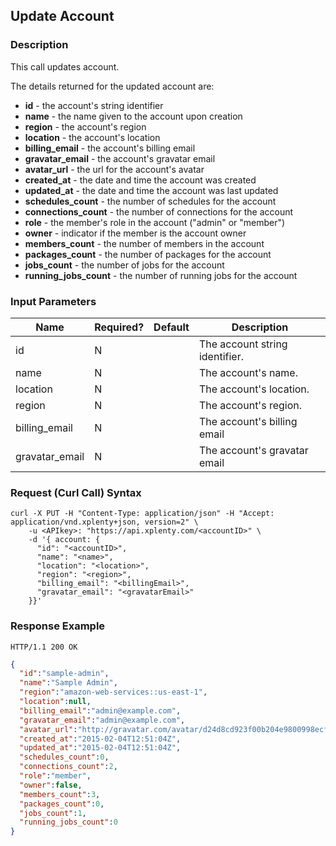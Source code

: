 ## Update Account

### Description
This call updates account.

The details returned for the updated account are:

* **id** - the account's string identifier
* **name** - the name given to the account upon creation
* **region** - the account's region
* **location** - the account's location
* **billing_email** - the account's billing email
* **gravatar_email** - the account's gravatar email
* **avatar_url** - the url for the account's avatar
* **created_at** - the date and time the account was created
* **updated_at** - the date and time the account was last updated
* **schedules_count** - the number of schedules for the account
* **connections_count** - the number of connections for the account
* **role** - the member's role in the account ("admin" or "member")
* **owner** - indicator if the member is the account owner
* **members_count** - the number of members in the account
* **packages_count** - the number of packages for the account
* **jobs_count** - the number of jobs for the account
* **running_jobs_count** - the number of running jobs for the account

### Input Parameters

|Name|Required?|Default|Description|
|----|---------|-------|-----------|
id|N| |The account string identifier.
name|N| |The account's name.
location|N| |The account's location.
region|N| |The account's region.
billing_email|N| |The account's billing email
gravatar_email|N| |The account's gravatar email

### Request (Curl Call) Syntax
```shell
curl -X PUT -H "Content-Type: application/json" -H "Accept: application/vnd.xplenty+json, version=2" \
    -u <APIkey>: "https://api.xplenty.com/<accountID>" \
    -d '{ account: {
      "id": "<accountID>",
      "name": "<name>",
      "location": "<location>",
      "region": "<region>",
      "billing_email": "<billingEmail>",
      "gravatar_email": "<gravatarEmail>"
    }}'
```

### Response Example
```HTTP
HTTP/1.1 200 OK
```

```json
{
  "id":"sample-admin",
  "name":"Sample Admin",
  "region":"amazon-web-services::us-east-1",
  "location":null,
  "billing_email":"admin@example.com",
  "gravatar_email":"admin@example.com",
  "avatar_url":"http://gravatar.com/avatar/d24d8cd923f00b204e9800998ecf8427e.png?d=retro&s=140",
  "created_at":"2015-02-04T12:51:04Z",
  "updated_at":"2015-02-04T12:51:04Z",
  "schedules_count":0,
  "connections_count":2,
  "role":"member",
  "owner":false,
  "members_count":3,
  "packages_count":0,
  "jobs_count":1,
  "running_jobs_count":0
}
```
